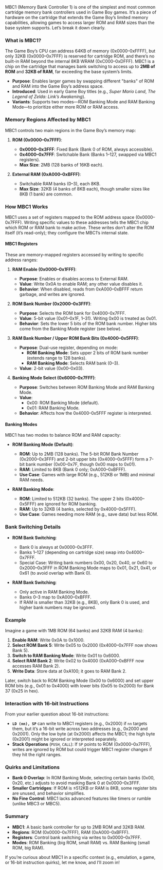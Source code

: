 MBC1 (Memory Bank Controller 1) is one of the simplest and most common cartridge memory bank controllers used in Game Boy games. It’s a piece of hardware on the cartridge that extends the Game Boy’s limited memory capabilities, allowing games to access larger ROM and RAM sizes than the base system supports. Let’s break it down clearly.

### What is MBC1?
The Game Boy’s CPU can address 64KB of memory (0x0000–0xFFFF), but only 32KB (0x0000–0x7FFF) is reserved for cartridge ROM, and there’s no built-in RAM beyond the internal 8KB WRAM (0xC000–0xDFFF). MBC1 is a chip on the cartridge that manages bank switching to access up to **2MB of ROM** and **32KB of RAM**, far exceeding the base system’s limits.

- **Purpose**: Enables larger games by swapping different "banks" of ROM and RAM into the Game Boy’s address space.
- **Introduced**: Used in early Game Boy titles (e.g., *Super Mario Land*, *The Legend of Zelda: Link’s Awakening*).
- **Variants**: Supports two modes—ROM Banking Mode and RAM Banking Mode—to prioritize either more ROM or RAM access.

### Memory Regions Affected by MBC1
MBC1 controls two main regions in the Game Boy’s memory map:
1. **ROM (0x0000–0x7FFF)**:
   - **0x0000–0x3FFF**: Fixed Bank (Bank 0 of ROM, always accessible).
   - **0x4000–0x7FFF**: Switchable Bank (Banks 1–127, swapped via MBC1 registers).
   - **Max Size**: 2MB (128 banks of 16KB each).

2. **External RAM (0xA000–0xBFFF)**:
   - Switchable RAM banks (0–3), each 8KB.
   - **Max Size**: 32KB (4 banks of 8KB each), though smaller sizes like 8KB (1 bank) are common.

### How MBC1 Works
MBC1 uses a set of registers mapped to the ROM address space (0x0000–0x7FFF). Writing specific values to these addresses tells the MBC1 chip which ROM or RAM bank to make active. These writes don’t alter the ROM itself (it’s read-only); they configure the MBC1’s internal state.

#### MBC1 Registers
These are memory-mapped registers accessed by writing to specific address ranges:
1. **RAM Enable (0x0000–0x1FFF)**:
   - **Purpose**: Enables or disables access to External RAM.
   - **Value**: Write 0x0A to enable RAM; any other value disables it.
   - **Behavior**: When disabled, reads from 0xA000–0xBFFF return garbage, and writes are ignored.

2. **ROM Bank Number (0x2000–0x3FFF)**:
   - **Purpose**: Selects the ROM bank for 0x4000–0x7FFF.
   - **Value**: 5-bit value (0x01–0x1F, 1–31). Writing 0x00 is treated as 0x01.
   - **Behavior**: Sets the lower 5 bits of the ROM bank number. Higher bits come from the Banking Mode register (see below).

3. **RAM Bank Number / Upper ROM Bank Bits (0x4000–0x5FFF)**:
   - **Purpose**: Dual-use register, depending on mode:
     - **ROM Banking Mode**: Sets upper 2 bits of ROM bank number (extends range to 128 banks).
     - **RAM Banking Mode**: Selects RAM bank (0–3).
   - **Value**: 2-bit value (0x00–0x03).

4. **Banking Mode Select (0x6000–0x7FFF)**:
   - **Purpose**: Switches between ROM Banking Mode and RAM Banking Mode.
   - **Value**: 
     - 0x00: ROM Banking Mode (default).
     - 0x01: RAM Banking Mode.
   - **Behavior**: Affects how the 0x4000–0x5FFF register is interpreted.

#### Banking Modes
MBC1 has two modes to balance ROM and RAM capacity:
- **ROM Banking Mode (Default)**:
  - **ROM**: Up to 2MB (128 banks). The 5-bit ROM Bank Number (0x2000–0x3FFF) and 2-bit upper bits (0x4000–0x5FFF) form a 7-bit bank number (0x00–0x7F, though 0x00 maps to 0x01).
  - **RAM**: Limited to 8KB (Bank 0 only; 0xA000–0xBFFF).
  - **Use Case**: Games with large ROM (e.g., 512KB or 1MB) and minimal RAM needs.

- **RAM Banking Mode**:
  - **ROM**: Limited to 512KB (32 banks). The upper 2 bits (0x4000–0x5FFF) are ignored for ROM banking.
  - **RAM**: Up to 32KB (4 banks, selected by 0x4000–0x5FFF).
  - **Use Case**: Games needing more RAM (e.g., save data) but less ROM.

### Bank Switching Details
- **ROM Bank Switching**:
  - Bank 0 is always at 0x0000–0x3FFF.
  - Banks 1–127 (depending on cartridge size) swap into 0x4000–0x7FFF.
  - Special Case: Writing bank numbers 0x00, 0x20, 0x40, or 0x60 to 0x2000–0x3FFF in ROM Banking Mode maps to 0x01, 0x21, 0x41, or 0x61 (to avoid overlap with Bank 0).

- **RAM Bank Switching**:
  - Only active in RAM Banking Mode.
  - Banks 0–3 map to 0xA000–0xBFFF.
  - If RAM is smaller than 32KB (e.g., 8KB), only Bank 0 is used, and higher bank numbers may be ignored.

### Example
Imagine a game with 1MB ROM (64 banks) and 32KB RAM (4 banks):
1. **Enable RAM**: Write 0x0A to 0x1000.
2. **Select ROM Bank 5**: Write 0x05 to 0x2000 (0x4000–0x7FFF now shows Bank 5).
3. **Switch to RAM Banking Mode**: Write 0x01 to 0x6000.
4. **Select RAM Bank 2**: Write 0x02 to 0x4000 (0xA000–0xBFFF now accesses RAM Bank 2).
5. **Write Data**: Store data at 0xA100; it goes to RAM Bank 2.

Later, switch back to ROM Banking Mode (0x00 to 0x6000) and set upper ROM bits (e.g., 0x01 to 0x4000) with lower bits (0x05 to 0x2000) for Bank 37 (0x25 in hex).

### Interaction with 16-bit Instructions
From your earlier question about 16-bit instructions:
- **`LD (nn), SP`** can write to MBC1 registers (e.g., 0x2000) if `nn` targets them, but it’s a 16-bit write across two addresses (e.g., 0x2000 and 0x2001). Only the low byte (at 0x2000) affects the MBC1; the high byte (0x2001) might be ignored or interpreted separately.
- **Stack Operations** (`PUSH`, `CALL`): If `SP` points to ROM (0x0000–0x7FFF), writes are ignored by ROM but could trigger MBC1 register changes if they hit the right ranges.

### Quirks and Limitations
- **Bank 0 Overlap**: In ROM Banking Mode, selecting certain banks (0x00, 0x20, etc.) adjusts to avoid masking Bank 0 at 0x0000–0x3FFF.
- **Smaller Cartridges**: If ROM is ≤512KB or RAM is 8KB, some register bits are unused, and behavior simplifies.
- **No Fine Control**: MBC1 lacks advanced features like timers or rumble (unlike MBC3 or MBC5).

### Summary
- **MBC1**: A basic bank controller for up to 2MB ROM and 32KB RAM.
- **Regions**: ROM (0x0000–0x7FFF), RAM (0xA000–0xBFFF).
- **Registers**: Control bank switching via writes to 0x0000–0x7FFF.
- **Modes**: ROM Banking (big ROM, small RAM) vs. RAM Banking (small ROM, big RAM).

If you’re curious about MBC1 in a specific context (e.g., emulation, a game, or 16-bit instruction quirks), let me know, and I’ll zoom in!